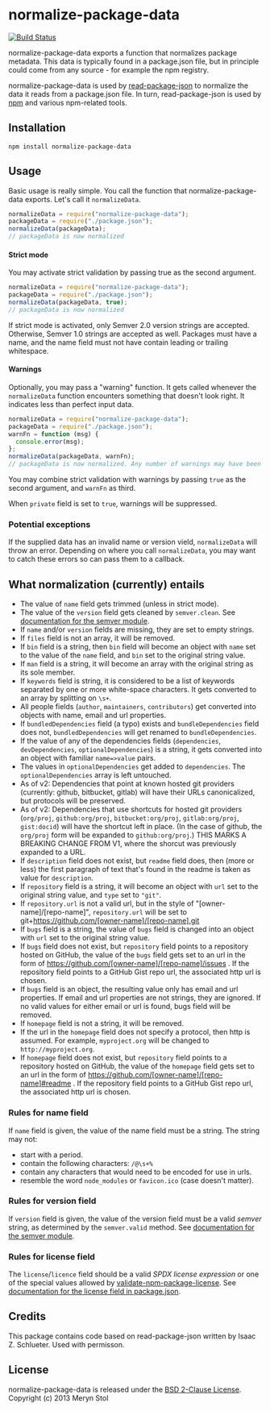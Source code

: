 # normalize-package-data

[![Build Status](https://travis-ci.org/npm/normalize-package-data.svg?branch=master)](https://travis-ci.org/npm/normalize-package-data)

normalize-package-data exports a function that normalizes package metadata. This
data is typically found in a package.json file, but in principle could come from
any source - for example the npm registry.

normalize-package-data is used by
[read-package-json](https://npmjs.org/package/read-package-json) to normalize
the data it reads from a package.json file. In turn, read-package-json is used
by [npm](https://npmjs.org/package/npm) and various npm-related tools.

## Installation

```
npm install normalize-package-data
```

## Usage

Basic usage is really simple. You call the function that normalize-package-data
exports. Let's call it `normalizeData`.

```javascript
normalizeData = require("normalize-package-data");
packageData = require("./package.json");
normalizeData(packageData);
// packageData is now normalized
```

#### Strict mode

You may activate strict validation by passing true as the second argument.

```javascript
normalizeData = require("normalize-package-data");
packageData = require("./package.json");
normalizeData(packageData, true);
// packageData is now normalized
```

If strict mode is activated, only Semver 2.0 version strings are accepted.
Otherwise, Semver 1.0 strings are accepted as well. Packages must have a name,
and the name field must not have contain leading or trailing whitespace.

#### Warnings

Optionally, you may pass a "warning" function. It gets called whenever the
`normalizeData` function encounters something that doesn't look right. It
indicates less than perfect input data.

```javascript
normalizeData = require("normalize-package-data");
packageData = require("./package.json");
warnFn = function (msg) {
  console.error(msg);
};
normalizeData(packageData, warnFn);
// packageData is now normalized. Any number of warnings may have been logged.
```

You may combine strict validation with warnings by passing `true` as the second
argument, and `warnFn` as third.

When `private` field is set to `true`, warnings will be suppressed.

### Potential exceptions

If the supplied data has an invalid name or version vield, `normalizeData` will
throw an error. Depending on where you call `normalizeData`, you may want to
catch these errors so can pass them to a callback.

## What normalization (currently) entails

- The value of `name` field gets trimmed (unless in strict mode).
- The value of the `version` field gets cleaned by `semver.clean`. See
  [documentation for the semver module](https://github.com/isaacs/node-semver).
- If `name` and/or `version` fields are missing, they are set to empty strings.
- If `files` field is not an array, it will be removed.
- If `bin` field is a string, then `bin` field will become an object with `name`
  set to the value of the `name` field, and `bin` set to the original string
  value.
- If `man` field is a string, it will become an array with the original string
  as its sole member.
- If `keywords` field is string, it is considered to be a list of keywords
  separated by one or more white-space characters. It gets converted to an array
  by splitting on `\s+`.
- All people fields (`author`, `maintainers`, `contributors`) get converted into
  objects with name, email and url properties.
- If `bundledDependencies` field (a typo) exists and `bundleDependencies` field
  does not, `bundledDependencies` will get renamed to `bundleDependencies`.
- If the value of any of the dependencies fields (`dependencies`,
  `devDependencies`, `optionalDependencies`) is a string, it gets converted into
  an object with familiar `name=>value` pairs.
- The values in `optionalDependencies` get added to `dependencies`. The
  `optionalDependencies` array is left untouched.
- As of v2: Dependencies that point at known hosted git providers (currently:
  github, bitbucket, gitlab) will have their URLs canonicalized, but protocols
  will be preserved.
- As of v2: Dependencies that use shortcuts for hosted git providers
  (`org/proj`, `github:org/proj`, `bitbucket:org/proj`, `gitlab:org/proj`,
  `gist:docid`) will have the shortcut left in place. (In the case of github,
  the `org/proj` form will be expanded to `github:org/proj`.) THIS MARKS A
  BREAKING CHANGE FROM V1, where the shorcut was previously expanded to a URL.
- If `description` field does not exist, but `readme` field does, then (more or
  less) the first paragraph of text that's found in the readme is taken as value
  for `description`.
- If `repository` field is a string, it will become an object with `url` set to
  the original string value, and `type` set to `"git"`.
- If `repository.url` is not a valid url, but in the style of
  "[owner-name]/[repo-name]", `repository.url` will be set to
  git+https://github.com/[owner-name]/[repo-name].git
- If `bugs` field is a string, the value of `bugs` field is changed into an
  object with `url` set to the original string value.
- If `bugs` field does not exist, but `repository` field points to a repository
  hosted on GitHub, the value of the `bugs` field gets set to an url in the form
  of https://github.com/[owner-name]/[repo-name]/issues . If the repository
  field points to a GitHub Gist repo url, the associated http url is chosen.
- If `bugs` field is an object, the resulting value only has email and url
  properties. If email and url properties are not strings, they are ignored. If
  no valid values for either email or url is found, bugs field will be removed.
- If `homepage` field is not a string, it will be removed.
- If the url in the `homepage` field does not specify a protocol, then http is
  assumed. For example, `myproject.org` will be changed to
  `http://myproject.org`.
- If `homepage` field does not exist, but `repository` field points to a
  repository hosted on GitHub, the value of the `homepage` field gets set to an
  url in the form of https://github.com/[owner-name]/[repo-name]#readme . If the
  repository field points to a GitHub Gist repo url, the associated http url is
  chosen.

### Rules for name field

If `name` field is given, the value of the name field must be a string. The
string may not:

- start with a period.
- contain the following characters: `/@\s+%`
- contain any characters that would need to be encoded for use in urls.
- resemble the word `node_modules` or `favicon.ico` (case doesn't matter).

### Rules for version field

If `version` field is given, the value of the version field must be a valid
_semver_ string, as determined by the `semver.valid` method. See
[documentation for the semver module](https://github.com/isaacs/node-semver).

### Rules for license field

The `license`/`licence` field should be a valid _SPDX license expression_ or one
of the special values allowed by
[validate-npm-package-license](https://npmjs.com/package/validate-npm-package-license).
See
[documentation for the license field in package.json](https://docs.npmjs.com/files/package.json#license).

## Credits

This package contains code based on read-package-json written by Isaac Z.
Schlueter. Used with permisson.

## License

normalize-package-data is released under the
[BSD 2-Clause License](https://opensource.org/licenses/BSD-2-Clause). Copyright
(c) 2013 Meryn Stol
